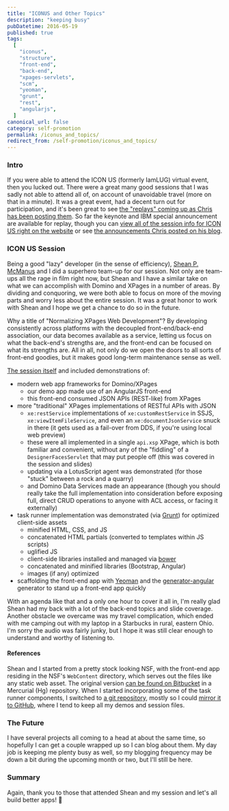 ```yaml
---
title: "ICONUS and Other Topics"
description: "keeping busy"
pubDatetime: 2016-05-19
published: true
tags:
  [
    "iconus",
    "structure",
    "front-end",
    "back-end",
    "xpages-servlets",
    "scm",
    "yeoman",
    "grunt",
    "rest",
    "angularjs",
  ]
canonical_url: false
category: self-promotion
permalink: /iconus_and_topics/
redirect_from: /self-promotion/iconus_and_topics/
---
```


### Intro

If you were able to attend the ICON US (formerly IamLUG) virtual event, then you lucked out. There were a great many good sessions that I was sadly not able to attend all of, on account of unavoidable travel (more on that in a minute). It was a great event, had a decent turn out for participation, and it's been great to see [the "replays" coming up as Chris has been posting them](https://www.idonotes.com/idonotes/idonotes.nsf). So far the keynote and IBM special announcement are available for replay, though you can [view all of the session info for ICON US right on the website](https://iamiconus.org/iamiconus/iconus2016.nsf/agendas.xsp) or see [the announcements Chris posted on his blog](https://www.idonotes.com/idonotes/idonotes.nsf/dx/search.htm?opendocument&q=iamiconus).

### ICON US Session

Being a good "lazy" developer (in the sense of efficiency), [Shean P. McManus](https://twitter.com/sheanpmcmanus) and I did a superhero team-up for our session. Not only are team-ups all the rage in film right now, but Shean and I have a similar take on what we can accomplish with Domino and XPages in a number of areas. By dividing and conquoring, we were both able to focus on more of the moving parts and worry less about the entire session. It was a great honor to work with Shean and I hope we get a chance to do so in the future.

Why a title of "Normalizing XPages Web Development"? By developing consistently across platforms with the decoupled front-end/back-end association, our data becomes available as a service, letting us focus on what the back-end's strengths are, and the front-end can be focused on what its strengths are. All in all, not only do we open the doors to all sorts of front-end goodies, but it makes good long-term maintenance sense as well.

[The session itself](https://www.idonotes.com/idonotes/idonotes.nsf/dx/normalizing-xpages-web-development.htm) and included demonstrations of:

- modern web app frameworks for Domino/XPages
  - our demo app made use of an AngularJS front-end
  - this front-end consumed JSON APIs (REST-like) from XPages
- more "traditional" XPages implementations of RESTful APIs with JSON
  - `xe:restService` implementations of `xe:customRestService` in SSJS, `xe:viewItemFileService`, and even an `xe:documentJsonService` snuck in there (it gets used as a fail-over from DDS, if you're using local web preview)
  - these were all implemented in a single `api.xsp` XPage, which is both familiar and convenient, without any of the "fiddling" of a `DesignerFacesServlet` that may put people off (this was covered in the session and slides)
  - updating via a LotusScript agent was demonstrated (for those "stuck" between a rock and a quarry)
  - and Domino Data Services made an appearance (though you should really take the full implementation into consideration before exposing full, direct CRUD operations to anyone with ACL access, or facing it externally)
- task runner implementation was demonstrated (via [Grunt](https://gruntjs.com/)) for optimized client-side assets
  - minified HTML, CSS, and JS
  - concatenated HTML partials (converted to templates within JS scripts)
  - uglified JS
  - client-side libraries installed and managed via [bower](https://bower.io/)
  - concatenated and minified libraries (Bootstrap, Angular)
  - images (if any) optimized
- scaffolding the front-end app with [Yeoman](https://yeoman.io/) and the [generator-angular](https://github.com/yeoman/generator-angular) generator to stand up a front-end app quickly

With an agenda like that and a only one hour to cover it all in, I'm really glad Shean had my back with a lot of the back-end topics and slide coverage. Another obstacle we overcame was my travel complication, which ended with me camping out with my laptop in a Starbucks in rural, eastern Ohio. I'm sorry the audio was fairly junky, but I hope it was still clear enough to understand and worthy of listening to.

#### References

Shean and I started from a pretty stock looking NSF, with the front-end app residing in the NSF's `WebContent` directory, which serves out the files like any static web asset. The original version [can be found on Bitbucket](https://bitbucket.org/spmcmanus/beerdebt) in a Mercurial (Hg) repository. When I started incorporating some of the task runner components, I switched to [a git repository](https://bitbucket.org/edm00se/beer-debt-mk2), mostly so I could [mirror it to GitHub](https://github.com/edm00se/beer-debt-mk2), where I tend to keep all my demos and session files.

### The Future

I have several projects all coming to a head at about the same time, so hopefully I can get a couple wrapped up so I can blog about them. My day job is keeping me plenty busy as well, so my blogging frequency may be down a bit during the upcoming month or two, but I'll still be here.

### Summary

Again, thank you to those that attended Shean and my session and let's all build better apps! 🍻
